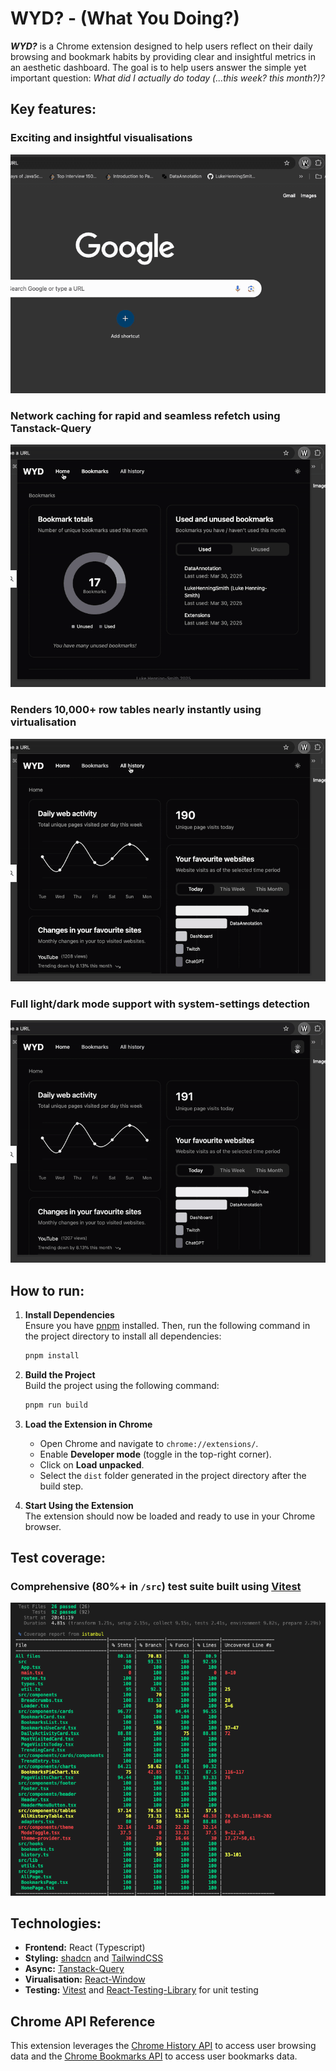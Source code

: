 # WYD? - (What You Doing?)

**_WYD?_** is a Chrome extension designed to help users reflect on their daily browsing and bookmark habits by providing clear and insightful metrics in an aesthetic dashboard. The goal is to help users answer the simple yet important question: _What did I actually do today (...this week? this month?)?_

## Key features:

### Exciting and insightful visualisations

  <!-- TODO1: Add gif of loading the first two tabs & scrolling them -->

![Demo GIF](assets/todo1.gif)

### Network caching for rapid and seamless refetch using Tanstack-Query

  <!-- TODO2: Add gif of switching between tabs loading instantly -->

![Demo GIF](assets/todo2.gif)

### Renders 10,000+ row tables nearly instantly using virtualisation

<!-- TODO3: Add gif of interacting with the table to show speed -->

![Demo GIF](assets/todo3.gif)

### Full light/dark mode support with system-settings detection

<!-- TODO4: Add gif of the light/dark mode switching -->

![Demo GIF](assets/todo4.gif)

## How to run:

<!-- TODO -->

1. **Install Dependencies**  
   Ensure you have [pnpm](https://pnpm.io/) installed. Then, run the following command in the project directory to install all dependencies:

   ```bash
   pnpm install
   ```

2. **Build the Project**  
   Build the project using the following command:

   ```bash
   pnpm run build
   ```

3. **Load the Extension in Chrome**

   - Open Chrome and navigate to `chrome://extensions/`.
   - Enable **Developer mode** (toggle in the top-right corner).
   - Click on **Load unpacked**.
   - Select the `dist` folder generated in the project directory after the build step.

4. **Start Using the Extension**  
   The extension should now be loaded and ready to use in your Chrome browser.

## Test coverage:

### Comprehensive (80%+ in `/src`) test suite built using [Vitest](vitest.dev)

![Coverage](assets/coverage.png)

## Technologies:

- **Frontend:** React (Typescript)
- **Styling:** [shadcn](https://ui.shadcn.com/) and [TailwindCSS](https://tailwindcss.com/)
- **Async:** [Tanstack-Query](https://tanstack.com/query/latest)
- **Virualisation:** [React-Window](https://www.npmjs.com/package/react-window)
- **Testing:** [Vitest](https://vitest.dev/) and [React-Testing-Library](https://testing-library.com/docs/react-testing-library/intro/) for unit testing

## Chrome API Reference

This extension leverages the [Chrome History API](https://developer.chrome.com/docs/extensions/reference/api/history) to access user browsing data and the [Chrome Bookmarks API](https://developer.chrome.com/docs/extensions/reference/api/bookmarks) to access user bookmarks data.
